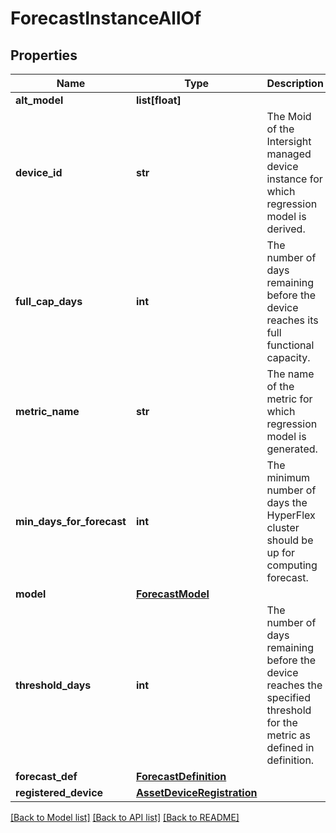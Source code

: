 # ForecastInstanceAllOf

## Properties
Name | Type | Description | Notes
------------ | ------------- | ------------- | -------------
**alt_model** | **list[float]** |  | [optional] 
**device_id** | **str** | The Moid of the Intersight managed device instance for which regression model is derived.   | [optional] [readonly] 
**full_cap_days** | **int** | The number of days remaining before the device reaches its full functional capacity.   | [optional] [readonly] 
**metric_name** | **str** | The name of the metric for which regression model is generated.   | [optional] [readonly] 
**min_days_for_forecast** | **int** | The minimum number of days the HyperFlex cluster should be up for computing forecast.   | [optional] [readonly] 
**model** | [**ForecastModel**](ForecastModel.md) |  | [optional] 
**threshold_days** | **int** | The number of days remaining before the device reaches the specified threshold for the metric as defined in definition.    | [optional] [readonly] 
**forecast_def** | [**ForecastDefinition**](.md) |  | [optional] 
**registered_device** | [**AssetDeviceRegistration**](.md) |  | [optional] 

[[Back to Model list]](../README.md#documentation-for-models) [[Back to API list]](../README.md#documentation-for-api-endpoints) [[Back to README]](../README.md)


